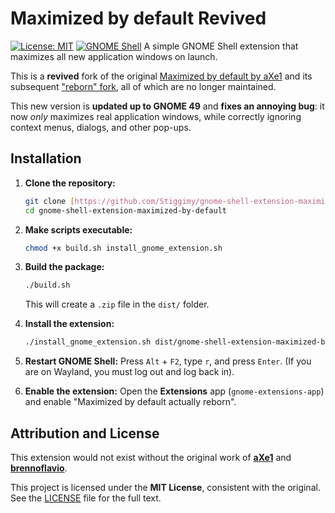 # Maximized by default Revived

[![License: MIT](https://img.shields.io/badge/License-MIT-yellow.svg)](https://opensource.org/licenses/MIT)
[![GNOME Shell](https://img.shields.io/badge/GNOME-45%2C%2046%2C%2049%2B-blue.svg)](https://www.gnome.org)
A simple GNOME Shell extension that maximizes all new application windows on launch.

This is a **revived** fork of the original [Maximized by default by aXe1](https://github.com/aXe1/gnome-shell-extension-maximized-by-default) and its subsequent ["reborn" fork](https://github.com/brennoflavio/gnome-shell-extension-maximized-by-default), all of which are no longer maintained.

This new version is **updated up to GNOME 49** and **fixes an annoying bug**: it now *only* maximizes real application windows, while correctly ignoring context menus, dialogs, and other pop-ups.


## Installation

1.  **Clone the repository:**
    ```bash
    git clone [https://github.com/Stiggimy/gnome-shell-extension-maximized-by-default.git](https://github.com/Stiggimy/gnome-shell-extension-maximized-by-default.git)
    cd gnome-shell-extension-maximized-by-default
    ```

2.  **Make scripts executable:**
    ```bash
    chmod +x build.sh install_gnome_extension.sh
    ```

3.  **Build the package:**
    ```bash
    ./build.sh
    ```
    This will create a `.zip` file in the `dist/` folder.

4.  **Install the extension:**
    ```bash
    ./install_gnome_extension.sh dist/gnome-shell-extension-maximized-by-default.zip
    ```

5.  **Restart GNOME Shell:**
    Press `Alt` + `F2`, type `r`, and press `Enter`. (If you are on Wayland, you must log out and log back in).

6.  **Enable the extension:**
    Open the **Extensions** app (`gnome-extensions-app`) and enable "Maximized by default actually reborn".

## Attribution and License

This extension would not exist without the original work of **[aXe1](https://github.com/aXe1)** and **[brennoflavio](https://github.com/brennoflavio)**.

This project is licensed under the **MIT License**, consistent with the original. See the [LICENSE](LICENSE) file for the full text.